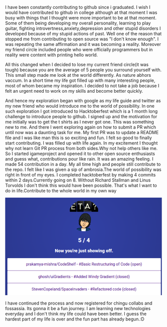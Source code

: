 I have been constantly contributing to github since i graduated. I wish I would have contributed to github in college although 
at that moment I was busy with things that I thought were more important to be at that moment. Some of them being developing 
my overall personality, learning to play guitar, fighting introvertness,anxiety,depression and other stupid disorders I developed
because of my stupid actions of past. Well one of the reason that stopped me from contributing to open source was "I don't know 
enough". I was repeating the same affirmation and it was becoming a reality. Moreover my friend circle included people
who were officially programmers but in reality were content with printing hello world.

All this changed when I decided to lose my current friend circle(it was tough) because you are the average of 5 people you 
surround yourself with. This small step made me look at the world differently. As nature abhors vaccum. In a short time my life 
got filled up with many interesting people, most of whom became my inspiration. I decided to not take a job because I felt an urgent 
need to work on my skills and become better quickly. 

And hence my exploration began with google as my life guide and twitter as my new friend who would introduce me to the world of 
possibility. In one such exploration I got introduced to Hacktoberfest which is a 1 month long challenge to introduce people to
github. I signed up and the motivation for me initially was to get the t shirts as I never got one. This was something new to me.
And there I went exploring again on how to submit a PR which until now was a daunting task for me. My first PR was to update a 
README file and I was like man this is so exciting and fun. I felt so good to finally start contributing. I was filled up with life 
again. In my excitement I thought why not learn Git PR process from both sides.Why not help others like me. So I started igameproject
and opened it to other open source enthusiasts and guess what, contributions pour like rain. It was an amazing feeling. I made 54 contribution
in a day. My all time high and people still contribute to the repo. I felt like I was given a sip of ambrosia.The world of possibility
was right in front of my eyes. I completed hacktoberfest by making 4 commits within 2 days.Currently going on 8. Without Richard Stallman
and Linus Torvolds I don't think this would have been possible. That's what I want to do in life.Contribute to the whole world in my own way

![Hacktoberfest](https://raw.githubusercontent.com/vramazing/blog/gh-pages/images/hacktoberfest.png)

I have continued the process and now registered for chingu collabs and fossassia. Its gonna it be a fun journey. I am learning new technologies
everyday and I don't think my life could have been better. I guess the hardest part of my life is over and the fun part has already 
begun.:D

